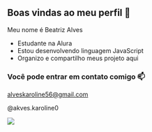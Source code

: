 ## Boas vindas ao meu perfil 💜

Meu nome é Beatriz Alves

- Estudante na Alura
- Estou desenvolvendo linguagem JavaScript
- Organizo e compartilho meus projeto aqui

### Você pode entrar em contato comigo 📫
alveskaroline56@gmail.com

@akves.karoline0
  
![](https://media1.tenor.com/m/z_KoI0-y7rEAAAAC/chaos.gif)
